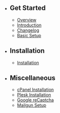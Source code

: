 - ## Get Started
    - [Overview](/{{version}}/overview)
    - [Introduction](/{{version}}/introduction)
    - [Changelog](/{{version}}/changelog)
    - [Basic Setup](/{{version}}/basic-setup)
- ## Installation
    - [Installation](/{{version}}/installation)
- ## Miscellaneous
    - [cPanel Installation](/{{version}}/cpanel)
    - [Plesk Installation](/{{version}}/plesk)
    - [Google reCaptcha](/{{version}}/recaptcha)
    - [Mailgun Setup](/{{version}}/mailgun)